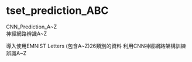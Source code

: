 # tset_prediction_ABC
CNN_Prediction_A~Z  
神經網路辨識A~Z  

導入使用EMNIST Letters    (包含A~Z)26類別的資料
利用CNN神經網路架構訓練辨識A~Z
